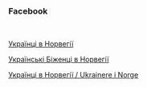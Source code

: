 ### Facebook

</br>

[Українці в Норвегії](https://www.facebook.com/groups/1700911963257707/?ref=share)

[Українські Біженці в Норвегії](https://www.facebook.com/groups/429356852299214/?ref=share)

[Українці в Норвегії / Ukrainere i Norge](https://www.facebook.com/groups/204842916210134/?ref=share)